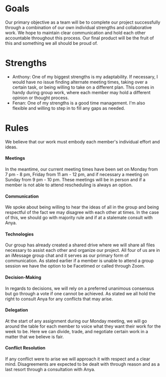 # Goals
Our primary objective as a team will be to complete our project successfully through a combination of our own individual strengths and collaborative work. We hope to maintain clear communication and hold each other accountable throughout this process. Our final product will be the fruit of this and something we all should be proud of. 
# Strengths
- Anthony: One of my biggest strengths is my adaptability. If necessary, I would have no issue finding alternate meeting times, taking over a certain task, or being willing to take on a different plan. This comes in handy during group work, where each member may hold a different opinion or thought process. 
- Fenan: One of my strengths is a good time management. I'm also flexible and willing to step in to fill any gaps as needed.
# Rules
We believe that our work must embody each member's individual effort and ideas. 
#### Meetings
In the meantime, our current meeting times have been set on Monday from 7 pm - 8 pm, Friday from 11 am - 12 pm, and if necessary a meeting on Sunday from 9 pm - 10 pm. These meetings will be in person and if a member is not able to attend rescheduling is always an option. 
#### Communication
We spoke about being willing to hear the ideas of all in the group and being respectful of the fact we may disagree with each other at times. In the case of this, we should go with majority rule and if at a stalemate consult with Anya. 

#### Technologies
Our group has already created a shared drive where we will share all files necessary to assist each other and organize our project. All four of us are in an iMessage group chat and it serves as our primary form of communication. As stated earlier if a member is unable to attend a group session we have the option to be Facetimed or called through Zoom. 
#### Decision-Making
In regards to decisions, we will rely on a preferred unanimous consensus but go through a vote if one cannot be achieved. As stated we all hold the right to consult Anya for any conflicts that may arise. 
#### Delegation
At the start of any assignment during our Monday meeting, we will go around the table for each member to voice what they want their work for the week to be. Here we can divide, trade, and negotiate certain work in a matter that we believe is fair. 
#### Conflict Resolution
If any conflict were to arise we will approach it with respect and a clear mind. Disagreements are expected to be dealt with through reason and as a last resort through a consultation with Anya. 
